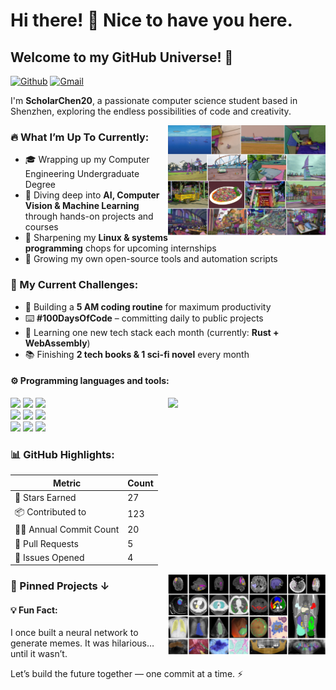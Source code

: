 # Hi there! 👋 Nice to have you here.

## Welcome to my GitHub Universe! 🚀

[![Github](https://img.shields.io/badge/-Github-000?style=flat&logo=Github&logoColor=white)](https://github.com/ScholarChen20)
[![Gmail](https://img.shields.io/badge/-Gmail-c14438?style=flat&logo=Gmail&logoColor=white)](mailto:scholarccc184@gmail.com)

I'm **ScholarChen20**, a passionate computer science student based in Shenzhen, exploring the endless possibilities of code and creativity.

<img align="right" alt="img" src="data.png" width="50%" height="auto" title = "Segment Anything" />

### 🔥 What I’m Up To Currently:
- 🎓 Wrapping up my Computer Engineering Undergraduate Degree  
- 🤖 Diving deep into **AI, Computer Vision & Machine Learning** through hands-on projects and courses  
- 🐧 Sharpening my **Linux & systems programming** chops for upcoming internships  
- 🌱 Growing my own open-source tools and automation scripts

### 🚀 My Current Challenges:
- 🌅 Building a **5 AM coding routine** for maximum productivity  
- ⌨️ **#100DaysOfCode** – committing daily to public projects  
- 🧠 Learning one new tech stack each month (currently: **Rust + WebAssembly**)  
- 📚 Finishing **2 tech books & 1 sci-fi novel** every month

#### ⚙️ Programming languages and tools: 
<p>
<img width="50%" align="right" src="https://github-readme-stats.vercel.app/api?username=ScholarChen20&show_icons=true&hide_border=true" />

<code><img width="10%" src="https://www.vectorlogo.zone/logos/pytorch/pytorch-ar21.svg"></code>
<code><img width="10%" src="https://www.vectorlogo.zone/logos/python/python-ar21.svg"></code>
<code><img width="10%" src="https://www.vectorlogo.zone/logos/jupyter/jupyter-ar21.svg"></code>
<br />
<code><img width="10%" src="https://www.vectorlogo.zone/logos/mysql/mysql-ar21.svg"></code>
<code><img width="10%" src="https://www.vectorlogo.zone/logos/java/java-ar21.svg"></code>
<code><img width="10%" src="https://www.vectorlogo.zone/logos/w3_html5/w3_html5-ar21.svg"></code>
<br />
<code><img width="10%" src="https://www.vectorlogo.zone/logos/git-scm/git-scm-ar21.svg"></code>
<code><img width="10%" src="https://www.vectorlogo.zone/logos/vim/vim-ar21.svg"></code>
<code><img width="10%" src="https://www.vectorlogo.zone/logos/kaggle/kaggle-ar21.svg"></code>
</p>

### 📊 GitHub Highlights:
| Metric                | Count |
|-----------------------|-------|
| 🌟 Stars Earned       | 27    |
| 📦 Contributed to     | 123   |
| 🧑‍💻 Annual Commit Count| 20    |
| 🔀 Pull Requests      | 5     |
| 🐛 Issues Opened      | 4     |

<img align="right" alt="img" src="medical-data.png" width="50%" height="auto" title = "Medical Segment Anything" />

### 📌 Pinned Projects ↓

#### 💡 Fun Fact:
I once built a neural network to generate memes. It was hilarious… until it wasn’t.

Let’s build the future together — one commit at a time. ⚡
